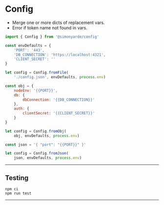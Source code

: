 # Config

- Merge one or more dicts of replacement vars.
- Error if token name not found in vars.

```js
import { Config } from '@simonyarde/config'
```

```js
const envDefaults = {
    'PORT': '443',
    'DB_CONNECTION': 'https://localhost:4321',
    'CLIENT_SECRET': ''
}
```

```js
let config = Config.fromFile(
    './config.json', envDefaults, process.env)
```

```js
const obj = {
    nodeEnv: '{{PORT}}',
    db: {
        dbConnection: '{{DB_CONNECTION}}'
    },
    auth: {
        clientSecret: '{{CLIENT_SECRET}}'
    }
}

let config = Config.fromObj(
    obj, envDefaults, process.env)
```

```js
const json = '{ "port": "{{PORT}}" }'

let config = Config.fromJson(
    json, envDefaults, process.env)
```

---

## Testing

```
npm ci
npm run test
```

---
